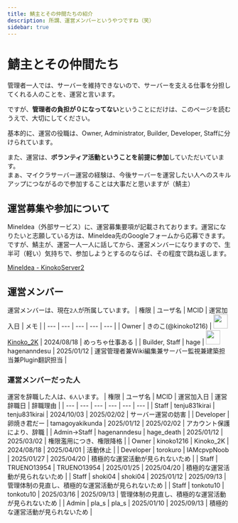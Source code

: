 ```yaml
---
title: 鯖主とその仲間たちの紹介
description: 所謂、運営メンバーというやつですね（笑）
sidebar: true
---
```

# 鯖主とその仲間たち
管理者一人では、サーバーを維持できないので、サーバーを支える仕事を分担してくれる人のことを、運営と言います。

ですが、**管理者の負担が０になってない**ということにだけは、このページを読むうえで、大切にしてください。

基本的に、運営の役職は、Owner, Administrator, Builder, Developer, Staffに分けられています。

また、運営は、**ボランティア活動ということを前提に参加**していただいています。<br>
まぁ、マイクラサーバー運営の経験は、今後サーバーを運営したい人へのスキルアップにつながるので参加することは大事だと思いますが（鯖主）

## 運営募集や参加について
MineIdea（外部サービス）に、運営募集要項が記載されております。運営になりたいと志願している方は、MineIdea先のGoogleフォームから応募できます。<br>
ですが、鯖主が、運営一人一人に話してから、運営メンバーになりますので、生半可（軽い）気持ちで、参加しようとするのならば、その程度で跳ね返します。<br>

[MineIdea - KinokoServer2](https://mineidea.net/projects/5247340957)

## 運営メンバー
運営メンバーは、現在`2人`が所属しています。
| 権限 | ユーザ名 | MCID | 運営加入日 | メモ |
| --- | --- | --- | --- | --- |
| Owner | きのこ(@kinoko1216) | <img src="https://minotar.net/avatar/Kinoko_2K.png" width="32"/>[Kinoko_2K](ownerinfo) | 2024/08/18 | めっちゃ仕事ある |
| Builder, Staff | hage | <img src="https://minotar.net/avatar/hagenanndesu.png" width="32"/>hagenanndesu | 2025/01/12 | 運営管理者兼Wiki編集兼サーバー監視兼建築担当兼Plugin翻訳担当 |

### 運営メンバーだった人
運営を辞職した人は、`6人`います。
| 権限 | ユーザ名 | MCID | 運営加入日 | 運営辞職日 | 辞職理由 |
| --- | --- | --- | --- | --- | --- |
| Staff | tenju831kirai | tenju831kirai | 2024/10/03 | 2025/02/02 | サーバー運営の妨害 |
| Developer | 卵焼き君だー | tamagoyakikunda | 2025/01/12 | 2025/02/02 | アカウント保護により、辞職 |
| Admin→Staff | hagenanndesu | hage_death | 2025/01/12 | 2025/03/02 | 権限濫用につき、権限降格 |
| Owner | kinoko1216 | Kinoko_2K | 2024/08/18 | 2025/04/01 | 活動休止 |
| Developer | torokuro | IAMcpvpNoob | 2025/01/27 | 2025/04/20 | 積極的な運営活動が見られないため |
| Staff | TRUENO13954 | TRUENO13954 | 2025/01/25 | 2025/04/20 | 積極的な運営活動が見られないため |
| Staff | shoki04 | shoki04 | 2025/01/12 | 2025/09/13 | 管理体制の見直し、積極的な運営活動が見られないため |
| Staff | tonkotu10 | tonkotu10 | 2025/03/16 | 2025/09/13 | 管理体制の見直し、積極的な運営活動が見られないため |
| Admin | pla_s | pla_s | 2025/01/10 | 2025/09/13 | 積極的な運営活動が見られないため |

